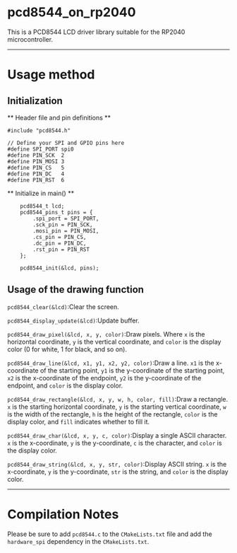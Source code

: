 # pcd8544_on_rp2040
This is a PCD8544 LCD driver library suitable for the RP2040 microcontroller.

***

# Usage method

## Initialization

** Header file and pin definitions **
```
#include "pcd8544.h"

// Define your SPI and GPIO pins here
#define SPI_PORT spi0
#define PIN_SCK  2
#define PIN_MOSI 3
#define PIN_CS   5
#define PIN_DC   4
#define PIN_RST  6
```

** Initialize in main() **
```
    pcd8544_t lcd;
    pcd8544_pins_t pins = {
        .spi_port = SPI_PORT,
        .sck_pin = PIN_SCK,
        .mosi_pin = PIN_MOSI,
        .cs_pin = PIN_CS,
        .dc_pin = PIN_DC,
        .rst_pin = PIN_RST
    };

    pcd8544_init(&lcd, pins);
```

## Usage of the drawing function

`pcd8544_clear(&lcd)`:Clear the screen.

`pcd8544_display_update(&lcd)`:Update buffer.

`pcd8544_draw_pixel(&lcd, x, y, color)`:Draw pixels. Where `x` is the horizontal coordinate, `y` is the vertical coordinate, and `color` is the display color (0 for white, 1 for black, and so on).

`pcd8544_draw_line(&lcd, x1, y1, x2, y2, color)`:Draw a line. `x1` is the x-coordinate of the starting point, `y1` is the y-coordinate of the starting point, `x2` is the x-coordinate of the endpoint, `y2` is the y-coordinate of the endpoint, and `color` is the display color.

`pcd8544_draw_rectangle(&lcd, x, y, w, h, color, fill)`:Draw a rectangle. `x` is the starting horizontal coordinate, `y` is the starting vertical coordinate, `w` is the width of the rectangle, `h` is the height of the rectangle, `color` is the display color, and `fill` indicates whether to fill it.


`pcd8544_draw_char(&lcd, x, y, c, color)`:Display a single ASCII character. `x` is the x-coordinate, `y` is the y-coordinate, `c` is the character, and `color` is the display color.

`pcd8544_draw_string(&lcd, x, y, str, color)`:Display ASCII string. `x` is the x-coordinate, `y` is the y-coordinate, `str` is the string, and `color` is the display color.

***

# Compilation Notes
Please be sure to add `pcd8544.c` to the `CMakeLists.txt` file and add the `hardware_spi` dependency in the `CMakeLists.txt`.
